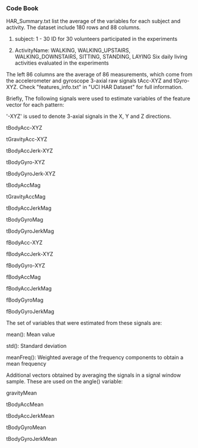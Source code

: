 ### Code Book

HAR_Summary.txt list the average of the variables for each subject and activity. The dataset include 180 rows and 88 columns.

1. subject: 1 - 30
	    ID for 30 volunteers participated in the experiments

2. ActivityName: WALKING, WALKING_UPSTAIRS, WALKING_DOWNSTAIRS, SITTING, STANDING, LAYING
	         Six daily living activities evaluated in the experiments


The left 86 columns are the average of 86 measurements, which come from the accelerometer and gyroscope 3-axial raw signals tAcc-XYZ and tGyro-XYZ. Check "features_info.txt" in "UCI HAR Dataset" for full information.

Briefly, The following signals were used to estimate variables of the feature vector for each pattern:  

'-XYZ' is used to denote 3-axial signals in the X, Y and Z directions.

tBodyAcc-XYZ

tGravityAcc-XYZ

tBodyAccJerk-XYZ

tBodyGyro-XYZ

tBodyGyroJerk-XYZ

tBodyAccMag

tGravityAccMag

tBodyAccJerkMag

tBodyGyroMag

tBodyGyroJerkMag

fBodyAcc-XYZ

fBodyAccJerk-XYZ

fBodyGyro-XYZ

fBodyAccMag

fBodyAccJerkMag

fBodyGyroMag

fBodyGyroJerkMag


The set of variables that were estimated from these signals are: 

mean(): Mean value

std(): Standard deviation

meanFreq(): Weighted average of the frequency components to obtain a mean frequency


Additional vectors obtained by averaging the signals in a signal window sample. These are used on the angle() variable:

gravityMean

tBodyAccMean

tBodyAccJerkMean

tBodyGyroMean

tBodyGyroJerkMean